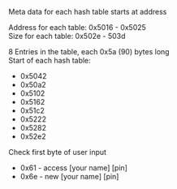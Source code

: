 Meta data for each hash table starts at address  

Address for each table: 0x5016 - 0x5025  
Size for each table: 0x502e - 503d  

8 Entries in the table, each 0x5a (90) bytes long  
Start of each hash table:
* 0x5042
* 0x50a2
* 0x5102
* 0x5162
* 0x51c2
* 0x5222
* 0x5282
* 0x52e2

Check first byte of user input
* 0x61  -  access [your name] [pin]
* 0x6e  -  new [your name] [pin]
